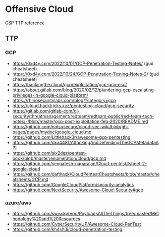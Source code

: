 # Offensive Cloud

CSP TTP reference

## TTP

### GCP
- https://0xd4y.com/2022/10/01/GCP-Penetration-Testing-Notes/ (gud cheatsheet)
- https://0xd4y.com/2022/10/24/GCP-Penetration-Testing-Notes-2/ (gud cheatsheet)
- https://hackingthe.cloud/gcp/exploitation/gcp-priv-esc/
- https://about.gitlab.com/blog/2020/02/12/plundering-gcp-escalating-privileges-in-google-cloud-platform/
- https://rhinosecuritylabs.com/blog/?category=gcp
- https://cloud.hacktricks.xyz/pentesting-cloud/gcp-security
- https://gitlab.com/gitlab-com/gl-security/threatmanagement/redteam/redteam-public/red-team-tech-notes/-/blob/master/gcp-post-exploitation-feb-2020/README.md
- https://github.com/notsosecure/cloud-sec-wiki/blob/gh-pages/pages/mydoc/google_cloud.md
- https://github.com/Littlehack3r/awesome-gcp-pentesting
- https://github.com/dxa4481/AttackingAndDefendingTheGCPMetadataAPI
- https://github.com/six2dez/pentest-book/blob/master/enumeration/cloud/gcp.md
- https://github.com/vengatesh-nagarajan/Cloud-pentest#sheet-2-google-cloud
- https://github.com/dafthack/CloudPentestCheatsheets/blob/master/cheatsheets/GCP.md
- https://github.com/GoogleCloudPlatform/security-analytics
- https://github.com/NextSecurity/Awesome-Cloud-Security#gcp

### azure/aws
- https://github.com/swisskyrepo/PayloadsAllTheThings/tree/master/Methodology%20and%20Resources
- https://github.com/CyberSecurityUP/Awesome-Cloud-PenTest
- https://github.com/kh4sh3i/cloud-penetration-testing
